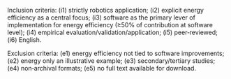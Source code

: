 Inclusion criteria:
(i1) strictly robotics application;
(i2) explicit energy efficiency as a central focus;
(i3) software as the primary lever of implementation for energy efficiency (≥50% of contribution at software level);
(i4) empirical evaluation/validation/application;
(i5) peer‑reviewed;
(i6) English.

Exclusion criteria:
(e1) energy efficiency not tied to software improvements;
(e2) energy only an illustrative example;
(e3) secondary/tertiary studies;
(e4) non‑archival formats;
(e5) no full text available for download.
